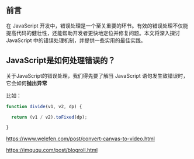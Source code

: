 ## 前言

在 JavaScript 开发中，错误处理是一个至关重要的环节。有效的错误处理不仅能提高代码的健壮性，还能帮助开发者更快地定位并修复问题。本文将深入探讨 JavaScript 中的错误处理机制，并提供一些实用的最佳实践。

## JavaScript是如何处理错误的？

关于JavaScript的错误处理，我们得先要了解当 JavaScript 语句发生致错误时，它会如何**抛出异常**

比如：

```js
function divide(v1, v2, dp) {

  return (v1 / v2).toFixed(dp);

}
```

https://www.welefen.com/post/convert-canvas-to-video.html

https://imququ.com/post/blogroll.html
